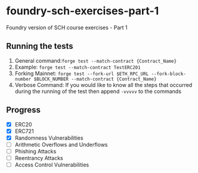 # foundry-sch-exercises-part-1

Foundry version of SCH course exercises - Part 1

## Running the tests

1. General command:`forge test --match-contract {Contract_Name}`
2. Example: `forge test --match-contract TestERC201`
3. Forking Mainnet:
   `forge test --fork-url $ETH_RPC_URL --fork-block-number $BLOCK_NUMBER --match-contract {Contract_Name}`
4. Verbose Command: If you would like to know all the steps that occurred during the running of the test then append `-vvvvv` to the commands

## Progress

- [x] ERC20
- [x] ERC721
- [x] Randomness Vulnerabilities
- [ ] Arithmetic Overflows and Underflows
- [ ] Phishing Attacks
- [ ] Reentrancy Attacks
- [ ] Access Control Vulnerabilities
